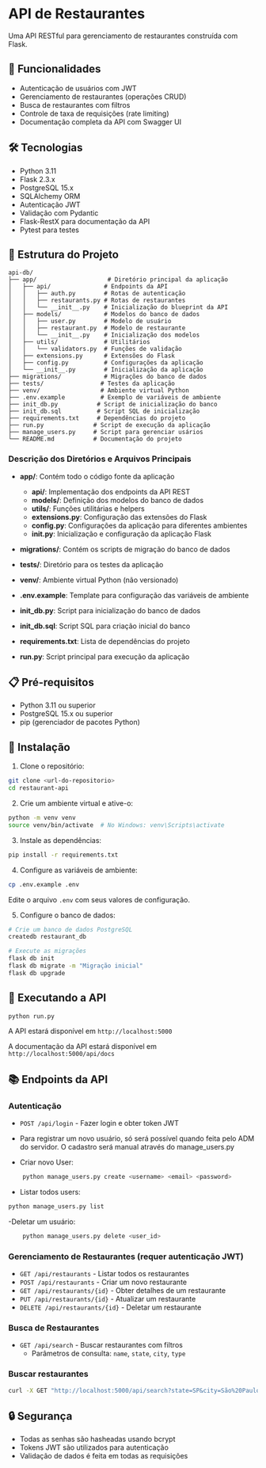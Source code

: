 # API de Restaurantes

Uma API RESTful para gerenciamento de restaurantes construída com Flask.

## 🚀 Funcionalidades

- Autenticação de usuários com JWT
- Gerenciamento de restaurantes (operações CRUD)
- Busca de restaurantes com filtros
- Controle de taxa de requisições (rate limiting)
- Documentação completa da API com Swagger UI

## 🛠️ Tecnologias

- Python 3.11
- Flask 2.3.x
- PostgreSQL 15.x
- SQLAlchemy ORM
- Autenticação JWT
- Validação com Pydantic
- Flask-RestX para documentação da API
- Pytest para testes

## 📁 Estrutura do Projeto

```
api-db/
├── app/                    # Diretório principal da aplicação
│   ├── api/               # Endpoints da API
│   │   ├── auth.py        # Rotas de autenticação
│   │   ├── restaurants.py # Rotas de restaurantes
│   │   └── __init__.py    # Inicialização do blueprint da API
│   ├── models/            # Modelos do banco de dados
│   │   ├── user.py        # Modelo de usuário
│   │   ├── restaurant.py  # Modelo de restaurante
│   │   └── __init__.py    # Inicialização dos modelos
│   ├── utils/             # Utilitários
│   │   └── validators.py  # Funções de validação
│   ├── extensions.py      # Extensões do Flask
│   ├── config.py          # Configurações da aplicação
│   └── __init__.py        # Inicialização da aplicação
├── migrations/            # Migrações do banco de dados
├── tests/                # Testes da aplicação
├── venv/                 # Ambiente virtual Python
├── .env.example          # Exemplo de variáveis de ambiente
├── init_db.py           # Script de inicialização do banco
├── init_db.sql          # Script SQL de inicialização
├── requirements.txt     # Dependências do projeto
├── run.py              # Script de execução da aplicação
├── manage_users.py     # Script para gerenciar usários
└── README.md           # Documentação do projeto
```

### Descrição dos Diretórios e Arquivos Principais

- **app/**: Contém todo o código fonte da aplicação
  - **api/**: Implementação dos endpoints da API REST
  - **models/**: Definição dos modelos do banco de dados
  - **utils/**: Funções utilitárias e helpers
  - **extensions.py**: Configuração das extensões do Flask
  - **config.py**: Configurações da aplicação para diferentes ambientes
  - **__init__.py**: Inicialização e configuração da aplicação Flask

- **migrations/**: Contém os scripts de migração do banco de dados

- **tests/**: Diretório para os testes da aplicação

- **venv/**: Ambiente virtual Python (não versionado)

- **.env.example**: Template para configuração das variáveis de ambiente

- **init_db.py**: Script para inicialização do banco de dados

- **init_db.sql**: Script SQL para criação inicial do banco

- **requirements.txt**: Lista de dependências do projeto

- **run.py**: Script principal para execução da aplicação

## 📋 Pré-requisitos

- Python 3.11 ou superior
- PostgreSQL 15.x ou superior
- pip (gerenciador de pacotes Python)

## 🔧 Instalação

1. Clone o repositório:

```bash
git clone <url-do-repositorio>
cd restaurant-api
```

2. Crie um ambiente virtual e ative-o:

```bash
python -m venv venv
source venv/bin/activate  # No Windows: venv\Scripts\activate
```

3. Instale as dependências:

```bash
pip install -r requirements.txt
```

4. Configure as variáveis de ambiente:

```bash
cp .env.example .env
```

Edite o arquivo `.env` com seus valores de configuração.

5. Configure o banco de dados:

```bash
# Crie um banco de dados PostgreSQL
createdb restaurant_db

# Execute as migrações
flask db init
flask db migrate -m "Migração inicial"
flask db upgrade
```

## 🚀 Executando a API

```bash
python run.py
```

A API estará disponível em `http://localhost:5000`

A documentação da API estará disponível em `http://localhost:5000/api/docs`

## 📚 Endpoints da API

### Autenticação
  
- `POST /api/login` - Fazer login e obter token JWT

-  Para registrar um novo usuário, só será possível quando feita pelo ADM do servidor. O cadastro será manual através do manage_users.py
- Criar novo User:
```bash
    python manage_users.py create <username> <email> <password>
```
- Listar todos users:
```bash
python manage_users.py list
```
-Deletar um usuário:
```bash
    python manage_users.py delete <user_id>
```



### Gerenciamento de Restaurantes (requer autenticação JWT)

- `GET /api/restaurants` - Listar todos os restaurantes
- `POST /api/restaurants` - Criar um novo restaurante
- `GET /api/restaurants/{id}` - Obter detalhes de um restaurante
- `PUT /api/restaurants/{id}` - Atualizar um restaurante
- `DELETE /api/restaurants/{id}` - Deletar um restaurante

### Busca de Restaurantes

- `GET /api/search` - Buscar restaurantes com filtros
  - Parâmetros de consulta: `name`, `state`, `city`, `type`


### Buscar restaurantes

```bash
curl -X GET "http://localhost:5000/api/search?state=SP&city=São%20Paulo&type=Italiana"
```

## 🔒 Segurança

- Todas as senhas são hasheadas usando bcrypt
- Tokens JWT são utilizados para autenticação
- Validação de dados é feita em todas as requisições

